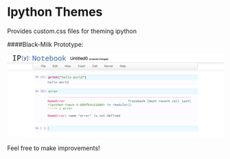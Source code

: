 Ipython Themes
==============



Provides custom.css files for theming ipython


####Black-Milk Prototype:

![ScreenShot](https://raw.githubusercontent.com/Black-Milk/ipython-themes/master/black-milk%20prototype/black-milk.png)


Feel free to make improvements!
